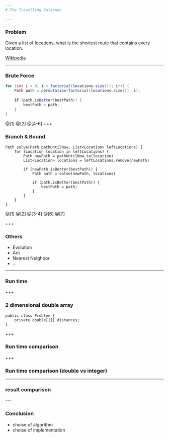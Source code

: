 ```yaml
---
# The Travelling Salesman

---
```


### Problem

Given a list of locations, what is the shortest route that contains every location.

[Wikipedia](https://en.wikipedia.org/wiki/Travelling_salesman_problem)

---

### Brute Force

```java
for (int i = 0; i < factorial(locations.size()); i++) { 
	Path path = permutation(factorial(locations.size()), i);
	
	if (path.isBetter(bestPath)) {
    	bestPath = path;
    }
}
```
@[1]
@[2]
@[4-6]
+++

### Branch & Bound

```
Path solve(Path pathUntilNow, List<Location> leftLocations) {
	for (Location location in leftLocations) {
	    Path newPath = pathUntilNow.to(location)
	    List<Location> locations = leftLocations.remove(newPath)
	
	    if (newPath.isBetter(bestPath)) {
	        Path path = solve(newPath, locations)
	
	        if (path.isBetter(bestPath)) {
	            bestPath = path;
	        }
	    }
	}
}
```
@[1]
@[2]
@[3-4]
@[6]
@[7]

+++

### Others

* Evolution
* Ant
* Nearest Neighbor
* ...

---
### Run time

<canvas data-chart="bar">
<!-- 
{
 "data": {
  "labels": ["NearestNeighborSolver","BranchBoundSolver","ParallelBranchBoundSolver","EvolutionSolver"],
  "datasets": [
   {
    "data":[1,435968,43902,22355],
    "label":"","backgroundColor":"rgba(20,220,220,.8)"
   }
  ]
 }, 
 "options": { "responsive": "true" }
}
-->
</canvas>

+++

### 2 dimensional double array

```
public class Problem { 
	private double[][] distances;
}
```
+++

### Run time comparison

<canvas data-chart="bar">
<!-- 
{
 "data": {
  "labels": ["NearestNeighborSolver","BranchBoundSolver","ParallelBranchBoundSolver","EvolutionSolver"],
  "datasets": [
   {
    "data":[1,435968,43902,22355],
    "label":"double[][]","backgroundColor":"rgba(20,220,220,.8)"
   },
   {
    "data":[1,419558,39975,22188],
    "label":"double[]","backgroundColor":"rgba(20,20,220,.8)"
   }
  ]
 }, 
 "options": { "responsive": "true" }
}
-->
</canvas>

+++

### Run time comparison (double vs integer)

<canvas data-chart="bar">
<!-- 
{
 "data": {
  "labels": ["NearestNeighborSolver","BranchBoundSolver","ParallelBranchBoundSolver","EvolutionSolver"],
  "datasets": [
   {
    "data":[1,435968,43902,22355],
    "label":"double[][]","backgroundColor":"rgba(20,220,220,.8)"
   },
   {
    "data":[1,419558,39975,22188],
    "label":"double[]","backgroundColor":"rgba(20,20,220,.8)"
   },
   {
    "data":[1,401608,42075,22019],
    "label":"int[][]","backgroundColor":"rgba(220,20,220,.8)"
   },
   {
    "data":[1,393023,42513,22330],
    "label":"int[]","backgroundColor":"rgba(20,220,20,.8)"
   }
  ]
 }, 
 "options": { "responsive": "true" }
}
-->
</canvas>

---
### result comparison

<canvas data-chart="bar">
<!-- 
{
 "data": {
  "labels": ["NearestNeighborSolver","BranchBoundSolver","ParallelBranchBoundSolver","EvolutionSolver"],
  "datasets": [
   {
    "data":[2512925,1447407,1447407,2510122],
    "label":"length","backgroundColor":"rgba(20,220,220,.8)"
   }
  ]
 }, 
 "options": { "responsive": "true" }
}
-->
</canvas>
---

### Conclusion

* choise of algorithm
* choise of implementation 